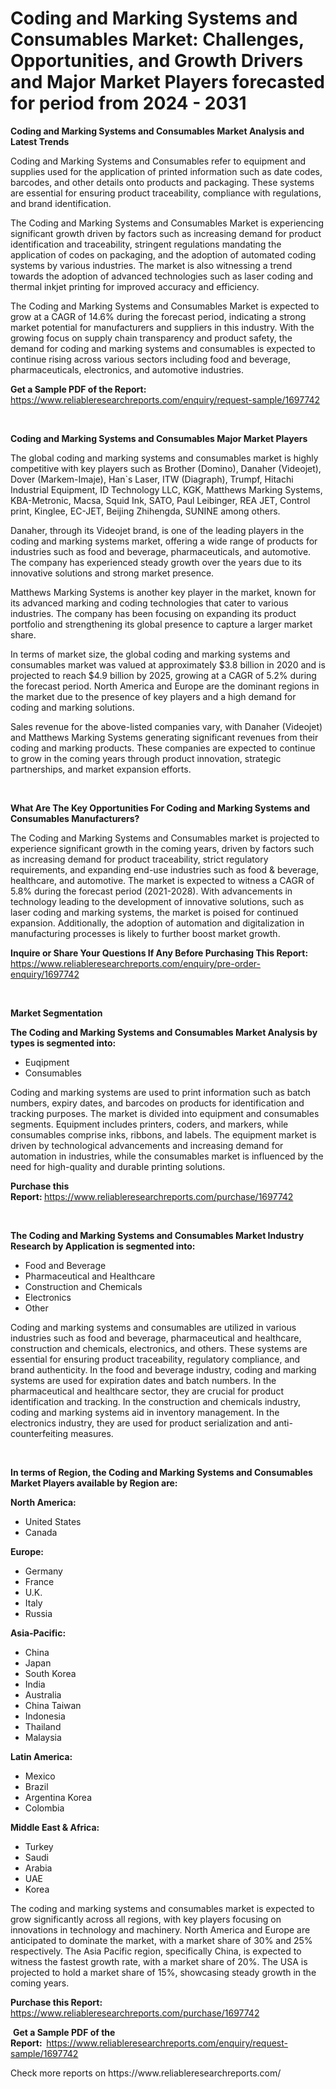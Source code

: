 <p><h1>Coding and Marking Systems and Consumables Market: Challenges, Opportunities, and Growth Drivers and Major Market Players forecasted for period from 2024 - 2031</h1></p><p><strong>Coding and Marking Systems and Consumables Market Analysis and Latest Trends</strong></p>
<p><p>Coding and Marking Systems and Consumables refer to equipment and supplies used for the application of printed information such as date codes, barcodes, and other details onto products and packaging. These systems are essential for ensuring product traceability, compliance with regulations, and brand identification.</p><p>The Coding and Marking Systems and Consumables Market is experiencing significant growth driven by factors such as increasing demand for product identification and traceability, stringent regulations mandating the application of codes on packaging, and the adoption of automated coding systems by various industries. The market is also witnessing a trend towards the adoption of advanced technologies such as laser coding and thermal inkjet printing for improved accuracy and efficiency.</p><p>The Coding and Marking Systems and Consumables Market is expected to grow at a CAGR of 14.6% during the forecast period, indicating a strong market potential for manufacturers and suppliers in this industry. With the growing focus on supply chain transparency and product safety, the demand for coding and marking systems and consumables is expected to continue rising across various sectors including food and beverage, pharmaceuticals, electronics, and automotive industries.</p></p>
<p><strong>Get a Sample PDF of the Report:&nbsp;</strong> <a href="https://www.reliableresearchreports.com/enquiry/request-sample/1697742">https://www.reliableresearchreports.com/enquiry/request-sample/1697742</a></p>
<p>&nbsp;</p>
<p><strong>Coding and Marking Systems and Consumables Major Market Players</strong></p>
<p><p>The global coding and marking systems and consumables market is highly competitive with key players such as Brother (Domino), Danaher (Videojet), Dover (Markem-Imaje), Han`s Laser, ITW (Diagraph), Trumpf, Hitachi Industrial Equipment, ID Technology LLC, KGK, Matthews Marking Systems, KBA-Metronic, Macsa, Squid Ink, SATO, Paul Leibinger, REA JET, Control print, Kinglee, EC-JET, Beijing Zhihengda, SUNINE among others.</p><p>Danaher, through its Videojet brand, is one of the leading players in the coding and marking systems market, offering a wide range of products for industries such as food and beverage, pharmaceuticals, and automotive. The company has experienced steady growth over the years due to its innovative solutions and strong market presence.</p><p>Matthews Marking Systems is another key player in the market, known for its advanced marking and coding technologies that cater to various industries. The company has been focusing on expanding its product portfolio and strengthening its global presence to capture a larger market share.</p><p>In terms of market size, the global coding and marking systems and consumables market was valued at approximately $3.8 billion in 2020 and is projected to reach $4.9 billion by 2025, growing at a CAGR of 5.2% during the forecast period. North America and Europe are the dominant regions in the market due to the presence of key players and a high demand for coding and marking solutions.</p><p>Sales revenue for the above-listed companies vary, with Danaher (Videojet) and Matthews Marking Systems generating significant revenues from their coding and marking products. These companies are expected to continue to grow in the coming years through product innovation, strategic partnerships, and market expansion efforts.</p></p>
<p>&nbsp;</p>
<p><strong>What Are The Key Opportunities For Coding and Marking Systems and Consumables Manufacturers?</strong></p>
<p><p>The Coding and Marking Systems and Consumables market is projected to experience significant growth in the coming years, driven by factors such as increasing demand for product traceability, strict regulatory requirements, and expanding end-use industries such as food & beverage, healthcare, and automotive. The market is expected to witness a CAGR of 5.8% during the forecast period (2021-2028). With advancements in technology leading to the development of innovative solutions, such as laser coding and marking systems, the market is poised for continued expansion. Additionally, the adoption of automation and digitalization in manufacturing processes is likely to further boost market growth.</p></p>
<p><strong>Inquire or Share Your Questions If Any Before Purchasing This Report:</strong> <a href="https://www.reliableresearchreports.com/enquiry/pre-order-enquiry/1697742">https://www.reliableresearchreports.com/enquiry/pre-order-enquiry/1697742</a></p>
<p>&nbsp;</p>
<p><strong>Market Segmentation</strong></p>
<p><strong>The Coding and Marking Systems and Consumables Market Analysis by types is segmented into:</strong></p>
<p><ul><li>Euqipment</li><li>Consumables</li></ul></p>
<p><p>Coding and marking systems are used to print information such as batch numbers, expiry dates, and barcodes on products for identification and tracking purposes. The market is divided into equipment and consumables segments. Equipment includes printers, coders, and markers, while consumables comprise inks, ribbons, and labels. The equipment market is driven by technological advancements and increasing demand for automation in industries, while the consumables market is influenced by the need for high-quality and durable printing solutions.</p></p>
<p><strong>Purchase this Report:&nbsp;</strong><a href="https://www.reliableresearchreports.com/purchase/1697742">https://www.reliableresearchreports.com/purchase/1697742</a></p>
<p>&nbsp;</p>
<p><strong>The Coding and Marking Systems and Consumables Market Industry Research by Application is segmented into:</strong></p>
<p><ul><li>Food and Beverage</li><li>Pharmaceutical and Healthcare</li><li>Construction and Chemicals</li><li>Electronics</li><li>Other</li></ul></p>
<p><p>Coding and marking systems and consumables are utilized in various industries such as food and beverage, pharmaceutical and healthcare, construction and chemicals, electronics, and others. These systems are essential for ensuring product traceability, regulatory compliance, and brand authenticity. In the food and beverage industry, coding and marking systems are used for expiration dates and batch numbers. In the pharmaceutical and healthcare sector, they are crucial for product identification and tracking. In the construction and chemicals industry, coding and marking systems aid in inventory management. In the electronics industry, they are used for product serialization and anti-counterfeiting measures.</p></p>
<p>&nbsp;</p>
<p><strong>In terms of Region, the Coding and Marking Systems and Consumables Market Players available by Region are:</strong></p>
<p>
    <p> <strong> North America: </strong>
        <ul>
            <li>United States</li>
            <li>Canada</li>
        </ul>
        </p> 
    <p> <strong> Europe: </strong>
        <ul>
            <li>Germany</li>
            <li>France</li>
            <li>U.K.</li>
            <li>Italy</li>
            <li>Russia</li>
        </ul>
        </p> 
    <p> <strong> Asia-Pacific: </strong>
        <ul>
            <li>China</li>
            <li>Japan</li>
            <li>South Korea</li>
            <li>India</li>
            <li>Australia</li>
            <li>China Taiwan</li>
            <li>Indonesia</li>
            <li>Thailand</li>
            <li>Malaysia</li>
        </ul>
        </p> 
    <p> <strong> Latin America: </strong>
        <ul>
            <li>Mexico</li>
            <li>Brazil</li>
            <li>Argentina Korea</li>
            <li>Colombia</li>
        </ul>
        </p> 
    <p> <strong> Middle East & Africa: </strong>
        <ul>
            <li>Turkey</li>
            <li>Saudi</li>
            <li>Arabia</li>
            <li>UAE</li>
            <li>Korea</li>
        </ul>
    </p>
    </p>
<p><p>The coding and marking systems and consumables market is expected to grow significantly across all regions, with key players focusing on innovations in technology and machinery. North America and Europe are anticipated to dominate the market, with a market share of 30% and 25% respectively. The Asia Pacific region, specifically China, is expected to witness the fastest growth rate, with a market share of 20%. The USA is projected to hold a market share of 15%, showcasing steady growth in the coming years.</p></p>
<p><strong>Purchase this Report: </strong><a href="https://www.reliableresearchreports.com/purchase/1697742">https://www.reliableresearchreports.com/purchase/1697742</a></p>
<p>&nbsp;<strong>Get a Sample PDF of the Report:&nbsp;&nbsp;</strong><a href="https://www.reliableresearchreports.com/enquiry/request-sample/1697742">https://www.reliableresearchreports.com/enquiry/request-sample/1697742</a></p>
<p><strong></strong></p>
<p>Check more reports on https://www.reliableresearchreports.com/</p>